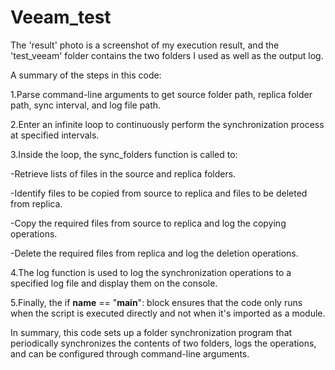 # Veeam_test

The 'result' photo is a screenshot of my execution result, and the 'test_veeam' folder contains the two folders I used as well as the output log.


A summary of the steps in this code:

1.Parse command-line arguments to get source folder path, replica folder path, sync interval, and log file path.  

2.Enter an infinite loop to continuously perform the synchronization process at specified intervals.  

3.Inside the loop, the sync_folders function is called to:  

  -Retrieve lists of files in the source and replica folders.  
  
  -Identify files to be copied from source to replica and files to be deleted from replica.  
  
  -Copy the required files from source to replica and log the copying operations.  
  
  -Delete the required files from replica and log the deletion operations.  
  
4.The log function is used to log the synchronization operations to a specified log file and display them on the console.  

5.Finally, the if __name__ == "__main__": block ensures that the code only runs when the script is executed directly and not when it's imported as a module.  

In summary, this code sets up a folder synchronization program that periodically synchronizes the contents of two folders, logs the operations, and can be configured through command-line arguments.

